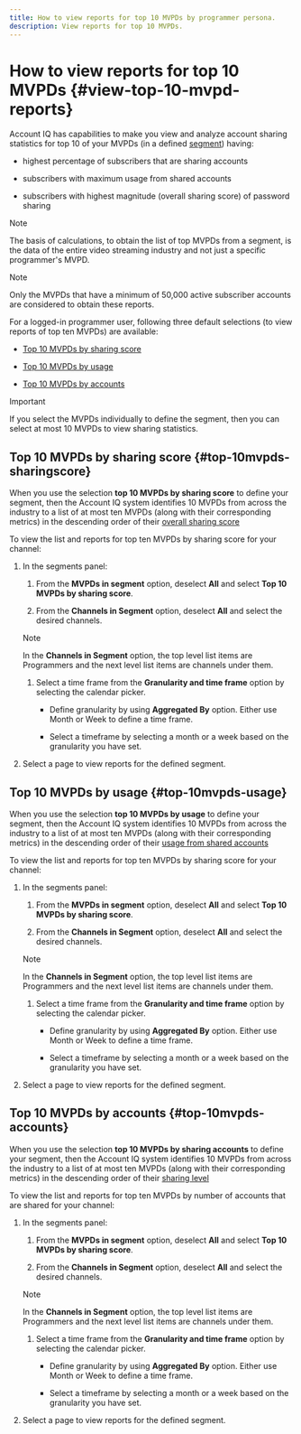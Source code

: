 ```yaml
---
title: How to view reports for top 10 MVPDs by programmer persona.
description: View reports for top 10 MVPDs.
---
```


# How to view reports for top 10 MVPDs {#view-top-10-mvpd-reports}

Account IQ has capabilities to make you view and analyze account sharing statistics for top 10 of your MVPDs (in a defined [segment](/help/AccountIQ/product-concepts.md#segmet-def)) having:

* highest percentage of subscribers that are sharing accounts

* subscribers with maximum usage from shared accounts

* subscribers with highest magnitude (overall sharing score) of password sharing

>[!NOTE]
>
>The basis of calculations, to obtain the list of top MVPDs from a segment, is the data of the entire video streaming industry and not just a specific programmer's MVPD.

>[!NOTE]
>
>Only the MVPDs that have a minimum of 50,000 active subscriber accounts are considered to obtain these reports.

For a logged-in programmer user, following three default selections (to view reports of top ten MVPDs) are available:

* [Top 10 MVPDs by sharing score](#top-10mvpds-sharingscore)

* [Top 10 MVPDs by usage](#top-10mvpds-usage)

* [Top 10 MVPDs by accounts](#top-10mvpds-accounts)

>[!IMPORTANT]
>
>If you select the MVPDs individually to define the segment, then you can select at most 10 MVPDs to view sharing statistics.

## Top 10 MVPDs by sharing score {#top-10mvpds-sharingscore}

When you use the selection **top 10 MVPDs by sharing score** to define your segment, then the Account IQ system identifies 10 MVPDs from across the industry to a list of at most ten MVPDs (along with their corresponding metrics) in the descending order of their [overall sharing score](/help/AccountIQ/product-concepts.md#overall-sharing-score)

To view the list and reports for top ten MVPDs by sharing score for your channel:

1. In the segments panel:

   1. From the **MVPDs in segment** option, deselect **All** and select **Top 10 MVPDs by sharing score**.

   1. From the **Channels in Segment** option, deselect **All** and select the desired channels.

     >[!NOTE]
     >
     >In the **Channels in Segment** option, the top level list items are Programmers and the next level list items are channels under them.

   1. Select a time frame from the **Granularity and time frame** option by selecting the calendar picker.

      * Define granularity by using **Aggregated By** option. Either use Month or Week to define a time frame.

      * Select a timeframe by selecting a month or a week based on the granularity you have set.

1. Select a page to view reports for the defined segment.

## Top 10 MVPDs by usage {#top-10mvpds-usage}

When you use the selection **top 10 MVPDs by usage** to define your segment, then the Account IQ system identifies 10 MVPDs from across the industry to a list of at most ten MVPDs (along with their corresponding metrics) in the descending order of their [usage from shared accounts](/help/AccountIQ/product-concepts.md)

To view the list and reports for top ten MVPDs by sharing score for your channel:

1. In the segments panel:

   1. From the **MVPDs in segment** option, deselect **All** and select **Top 10 MVPDs by sharing score**.

   1. From the **Channels in Segment** option, deselect **All** and select the desired channels.

     >[!NOTE]
     >
     >In the **Channels in Segment** option, the top level list items are Programmers and the next level list items are channels under them.

   1. Select a time frame from the **Granularity and time frame** option by selecting the calendar picker.

      * Define granularity by using **Aggregated By** option. Either use Month or Week to define a time frame.

      * Select a timeframe by selecting a month or a week based on the granularity you have set.

1. Select a page to view reports for the defined segment.

## Top 10 MVPDs by accounts {#top-10mvpds-accounts}

When you use the selection **top 10 MVPDs by sharing accounts** to define your segment, then the Account IQ system identifies 10 MVPDs from across the industry to a list of at most ten MVPDs (along with their corresponding metrics) in the descending order of their [sharing level](/help/AccountIQ/product-concepts.md)

To view the list and reports for top ten MVPDs by number of accounts that are shared for your channel:

1. In the segments panel:

   1. From the **MVPDs in segment** option, deselect **All** and select **Top 10 MVPDs by sharing score**.

   1. From the **Channels in Segment** option, deselect **All** and select the desired channels.

     >[!NOTE]
     >
     >In the **Channels in Segment** option, the top level list items are Programmers and the next level list items are channels under them.

   1. Select a time frame from the **Granularity and time frame** option by selecting the calendar picker.

      * Define granularity by using **Aggregated By** option. Either use Month or Week to define a time frame.

      * Select a timeframe by selecting a month or a week based on the granularity you have set.

2. Select a page to view reports for the defined segment.
